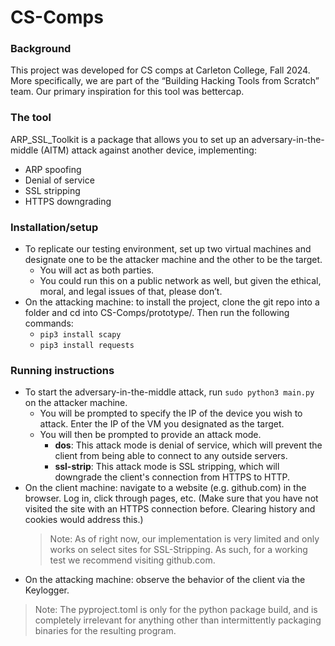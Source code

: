 # CS-Comps

### Background
This project was developed for CS comps at Carleton College, Fall 2024. More specifically, we are part of the “Building Hacking Tools from Scratch” team. Our primary inspiration for this tool was bettercap.

### The tool
ARP_SSL_Toolkit is a package that allows you to set up an adversary-in-the-middle (AITM) attack against another device, implementing:
* ARP spoofing
* Denial of service
* SSL stripping
* HTTPS downgrading

### Installation/setup
* To replicate our testing environment, set up two virtual machines and designate one to be the attacker machine and the other to be the target.
   * You will act as both parties.
   * You could run this on a public network as well, but given the ethical, moral, and legal issues of that, please don’t.
* On the attacking machine:  to install the project, clone the git repo into a folder and cd into CS-Comps/prototype/. Then run the following commands:
   * `pip3 install scapy`
   * `pip3 install requests`

### Running instructions
* To start the adversary-in-the-middle attack, run `sudo python3 main.py` on the attacker machine.
   * You will be prompted to specify the IP of the device you wish to attack. Enter the IP of the VM you designated as the target.
   * You will then be prompted to provide an attack mode.
       * **dos**: This attack mode is denial of service, which will prevent the client from being able to connect to any outside servers.
       * **ssl-strip**: This attack mode is SSL stripping, which will downgrade the client's connection from HTTPS to HTTP.
* On the client machine:  navigate to a website (e.g. github.com) in the browser. Log in, click through pages, etc. (Make sure that you have not visited the site with an HTTPS connection before. Clearing history and cookies would address this.)
   > Note: As of right now, our implementation is very limited and only works on select sites for SSL-Stripping. As such, for a working test we recommend visiting github.com.
* On the attacking machine:  observe the behavior of the client via the Keylogger.

> Note: The pyproject.toml is only for the python package build, and is completely irrelevant for anything other than intermittently packaging binaries for the resulting program.
